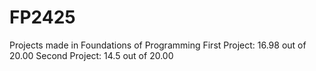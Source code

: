 # FP2425
Projects made in Foundations of Programming
First Project: 16.98 out of 20.00
Second Project: 14.5 out of 20.00
